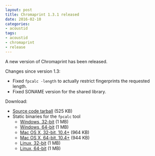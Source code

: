 ```yaml
---
layout: post
title: Chromaprint 1.3.1 released
date: 2016-02-10
categories:
- acoustid
tags:
- acoustid
- chromaprint
- release
---
```


A new version of Chromaprint has been released.

Changes since version 1.3:

- Fixed `fpcalc -length` to actually restrict fingerprints the requested length.
- Fixed SONAME version for the shared library.

Download:

* [Source code tarball](https://bitbucket.org/acoustid/chromaprint/downloads/chromaprint-1.3.1.tar.gz) (525 KB)
* Static binaries for the `fpcalc` tool
  * [Windows, 32-bit](https://bitbucket.org/acoustid/chromaprint/downloads/chromaprint-fpcalc-1.3.1-win-i686.zip) (1 MB)
  * [Windows, 64-bit](https://bitbucket.org/acoustid/chromaprint/downloads/chromaprint-fpcalc-1.3.1-win-x86_64.zip) (1 MB)
  * [Mac OS X, 32-bit, 10.4+](https://bitbucket.org/acoustid/chromaprint/downloads/chromaprint-fpcalc-1.3.1-osx-i386.tar.gz) (964 KB)
  * [Mac OS X, 64-bit, 10.4+](https://bitbucket.org/acoustid/chromaprint/downloads/chromaprint-fpcalc-1.3.1-osx-x86_64.tar.gz) (944 KB)
  * [Linux, 32-bit](https://bitbucket.org/acoustid/chromaprint/downloads/chromaprint-fpcalc-1.3.1-linux-i686.tar.gz) (1 MB)
  * [Linux, 64-bit](https://bitbucket.org/acoustid/chromaprint/downloads/chromaprint-fpcalc-1.3.1-linux-x86_64.tar.gz) (1 MB)
